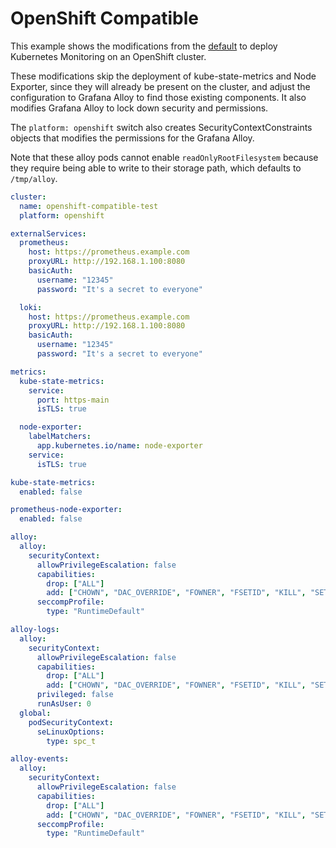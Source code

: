 # OpenShift Compatible

This example shows the modifications from the [default](../default-values) to deploy Kubernetes Monitoring on an OpenShift cluster.

These modifications skip the deployment of kube-state-metrics and Node Exporter, since they will already be present on
the cluster, and adjust the configuration to Grafana Alloy to find those existing components.
It also modifies Grafana Alloy to lock down security and permissions. 

The `platform: openshift` switch also creates SecurityContextConstraints objects that modifies the permissions for the
Grafana Alloy.

Note that these alloy pods cannot enable `readOnlyRootFilesystem` because they require being able to write to their
storage path, which defaults to `/tmp/alloy`.

```yaml
cluster:
  name: openshift-compatible-test
  platform: openshift

externalServices:
  prometheus:
    host: https://prometheus.example.com
    proxyURL: http://192.168.1.100:8080
    basicAuth:
      username: "12345"
      password: "It's a secret to everyone"

  loki:
    host: https://prometheus.example.com
    proxyURL: http://192.168.1.100:8080
    basicAuth:
      username: "12345"
      password: "It's a secret to everyone"

metrics:
  kube-state-metrics:
    service:
      port: https-main
      isTLS: true

  node-exporter:
    labelMatchers:
      app.kubernetes.io/name: node-exporter
    service:
      isTLS: true

kube-state-metrics:
  enabled: false

prometheus-node-exporter:
  enabled: false

alloy:
  alloy:
    securityContext:
      allowPrivilegeEscalation: false
      capabilities:
        drop: ["ALL"]
        add: ["CHOWN", "DAC_OVERRIDE", "FOWNER", "FSETID", "KILL", "SETGID", "SETUID", "SETPCAP", "NET_BIND_SERVICE", "NET_RAW", "SYS_CHROOT", "MKNOD", "AUDIT_WRITE", "SETFCAP"]
      seccompProfile:
        type: "RuntimeDefault"

alloy-logs:
  alloy:
    securityContext:
      allowPrivilegeEscalation: false
      capabilities:
        drop: ["ALL"]
        add: ["CHOWN", "DAC_OVERRIDE", "FOWNER", "FSETID", "KILL", "SETGID", "SETUID", "SETPCAP", "NET_BIND_SERVICE", "NET_RAW", "SYS_CHROOT", "MKNOD", "AUDIT_WRITE", "SETFCAP"]
      privileged: false
      runAsUser: 0
  global:
    podSecurityContext:
      seLinuxOptions:
        type: spc_t

alloy-events:
  alloy:
    securityContext:
      allowPrivilegeEscalation: false
      capabilities:
        drop: ["ALL"]
        add: ["CHOWN", "DAC_OVERRIDE", "FOWNER", "FSETID", "KILL", "SETGID", "SETUID", "SETPCAP", "NET_BIND_SERVICE", "NET_RAW", "SYS_CHROOT", "MKNOD", "AUDIT_WRITE", "SETFCAP"]
      seccompProfile:
        type: "RuntimeDefault"
```
